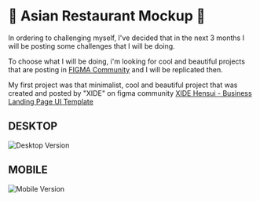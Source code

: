 # 🍜 Asian Restaurant Mockup 🍜

In ordering to challenging myself, I've decided that in the next 3 months I will be posting some challenges that I will be doing.

To choose what I will be doing, i'm looking for cool and beautiful projects that are posting in [FIGMA Community](https://www.figma.com/community/) and I will be replicated then.

My first project was that minimalist, cool and beautiful project that was created and posted by "XIDE" on figma community [XIDE Hensui - Business Landing Page UI Template](https://www.figma.com/community/file/1227911463600022110/XIDE-Hensui---Business-Landing-Page-UI-Template)

## DESKTOP
![Desktop Version]()

## MOBILE
![Mobile Version]()

